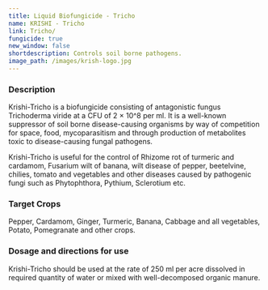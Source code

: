 ```yaml
---
title: Liquid Biofungicide - Tricho
name: KRISHI - Tricho
link: Tricho/
fungicide: true
new_window: false
shortdescription: Controls soil borne pathogens.
image_path: /images/krish-logo.jpg
---
```

### Description
Krishi-Tricho is a biofungicide consisting of antagonistic fungus Trichoderma viride at a CFU of 2 × 10^8 per ml. It is a well-known suppressor of soil borne disease-causing organisms by way of competition for space, food, mycoparasitism and through production of metabolites toxic to disease-causing fungal pathogens.

Krishi-Tricho is useful for the control of Rhizome rot of turmeric and cardamom, Fusarium wilt of banana, wilt disease of pepper, beetelvine, chilies, tomato and vegetables and other diseases caused by pathogenic fungi such as Phytophthora, Pythium, Sclerotium etc.

### Target Crops
Pepper, Cardamom, Ginger, Turmeric, Banana, Cabbage and all vegetables, Potato, Pomegranate and other crops.

### Dosage and directions for use
Krishi-Tricho should be used at the rate of 250 ml per acre dissolved in required quantity of water or mixed with well-decomposed organic manure.
